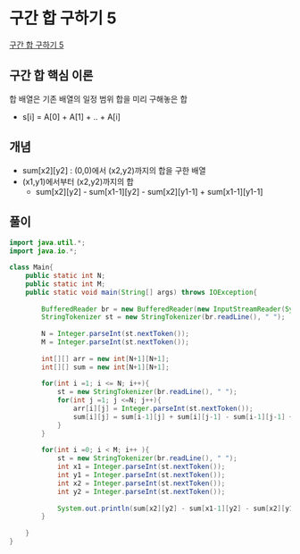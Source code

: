 # 구간 합 구하기 5

[구간 합 구하기 5](https://www.acmicpc.net/problem/11660)

## 구간 합 핵심 이론
합 배열은 기존 배열의 일정 범위 합을 미리 구해놓은 합
+ s[i] = A[0] + A[1] + .. + A[i]

## 개념
  + sum[x2][y2] : (0,0)에서 (x2,y2)까지의 합을 구한 배열
  + (x1,y1)에서부터 (x2,y2)까지의 합 
    + sum[x2][y2] - sum[x1-1][y2] - sum[x2][y1-1] + sum[x1-1][y1-1]

## 풀이
```java
import java.util.*;
import java.io.*;

class Main{
    public static int N;
    public static int M;
    public static void main(String[] args) throws IOException{
        
        BufferedReader br = new BufferedReader(new InputStreamReader(System.in));
        StringTokenizer st = new StringTokenizer(br.readLine(), " ");
        
        N = Integer.parseInt(st.nextToken());
        M = Integer.parseInt(st.nextToken());
        
        int[][] arr = new int[N+1][N+1];
        int[][] sum = new int[N+1][N+1];
         
        for(int i =1; i <= N; i++){
            st = new StringTokenizer(br.readLine(), " ");
            for(int j =1; j <=N; j++){
                arr[i][j] = Integer.parseInt(st.nextToken());
                sum[i][j] = sum[i-1][j] + sum[i][j-1] - sum[i-1][j-1] + arr[i][j];
            }
        }
        
        for(int i =0; i < M; i++ ){
            st = new StringTokenizer(br.readLine(), " ");
            int x1 = Integer.parseInt(st.nextToken());
            int y1 = Integer.parseInt(st.nextToken());
            int x2 = Integer.parseInt(st.nextToken());
            int y2 = Integer.parseInt(st.nextToken());
            
            System.out.println(sum[x2][y2] - sum[x1-1][y2] - sum[x2][y1-1] + sum[x1-1][y1-1]);
        }
        
    }
}
```